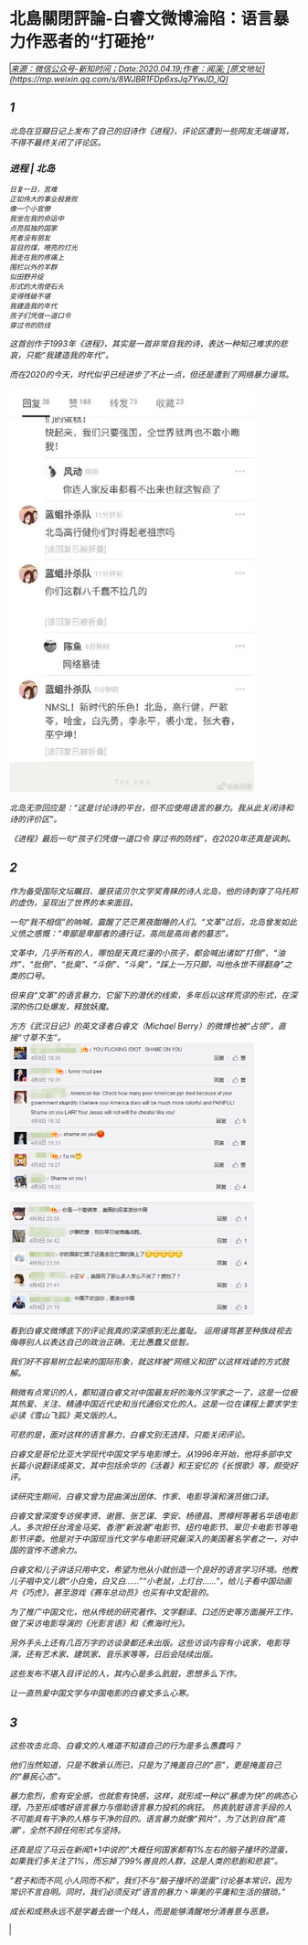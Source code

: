 <style>
img{
    width: 85%;
    padding-left: (100% - width) / 2;
}
</style>

# 北島關閉評論-白睿文微博淪陷：语言暴力作恶者的“打砸抢”
<cite style="border: 2px solid grey">
来源：微信公众号-新知时间；Date:2020.04.19;作者：闻溪; [原文地址](https://mp.weixin.qq.com/s/8WJBR1FDp6xsJq7YwJD_lQ)
<cite>

## 1
北岛在豆瓣日记上发布了自己的旧诗作《进程》，评论区遭到一些网友无端谩骂，不得不最终关闭了评论区。

### 进程 | 北岛
```
日复一日，苦难
正如伟大的事业般衰败
像一个小官僚
我坐在我的命运中
点亮孤独的国家
死者没有朋友
盲目的煤，嘹亮的灯光
我走在我的疼痛上
围栏以外的羊群
似田野开绽
形式的大雨使石头
变得残破不堪
我建造我的年代
孩子们凭借一道口令
穿过书的防线
```

这首创作于1993年《进程》，其实是一首非常自我的诗，表达一种知己难求的悲哀，只能“我建造我的年代”。

而在2020的今天，时代似乎已经进步了不止一点，但还是遭到了网络暴力谩骂。

![douban network bullies](assets/markdown-img-paste-20200422151505746.png)

北岛无奈回应是：“这是讨论诗的平台，但不应使用语言的暴力。我从此关闭诗和诗的评价区”。

《进程》最后一句“孩子们凭借一道口令 穿过书的防线”，在2020年还真是讽刺。

## 2
作为备受国际文坛瞩目、屡获诺贝尔文学奖青睐的诗人北岛，他的诗刺穿了乌托邦的虚伪，呈现出了世界的本来面目。

一句“我不相信”的呐喊，震醒了茫茫黑夜酣睡的人们。“文革”过后，北岛曾发如此义愤之感慨：“卑鄙是卑鄙者的通行证，高尚是高尚者的墓志”。

文革中，几乎所有的人，哪怕是天真烂漫的小孩子，都会喊出诸如“打倒”、“油炸”、“批倒”、“批臭”、“斗倒”、“斗臭”，“踩上一万只脚，叫他永世不得翻身”之类的口号。

但来自“文革”的语言暴力，它留下的潜伏的线索，多年后以这样荒谬的形式，在深深的伤口处爆发，释放妖魔。

方方《武汉日记》的英文译者白睿文（Michael Berry）的微博也被“占领”，直接“寸草不生”。
![](assets/markdown-img-paste-20200422151819174.png)

![](assets/markdown-img-paste-20200422151834740.png)

看到白睿文微博底下的评论我真的深深感到无比羞耻。
运用谩骂甚至种族歧视去侮辱别人以表达自己的政治正确，无比愚蠢又低智。

我们好不容易树立起来的国际形象，就这样被“网络义和团”以这样戏谑的方式肢解。

稍微有点常识的人，都知道白睿文对中国最友好的海外汉学家之一了，这是一位极其热爱、关注、精通中国近代史和当代通俗文化的人。这是一位在课程上要求学生必读《雪山飞狐》英文版的人。

可悲的是，面对这样的语言暴力，白睿文别无选择，只能关闭评论。

白睿文是哥伦比亚大学现代中国文学与电影博士。从1996年开始，他将多部中文长篇小说翻译成英文，其中包括余华的《活着》和王安忆的《长恨歌》等，颇受好评。

读研究生期间，白睿文曾为昆曲演出团体、作家、电影导演和演员做口译。

白睿文曾深度专访侯孝贤、谢晋、张艺谋、李安、杨德昌、贾樟柯等著名华语电影人。多次担任台湾金马奖、香港“新浪潮”电影节、纽约电影节、翠贝卡电影节等电影节评委。他是对于中国现当代文学与电影研究最深入的美国著名学者之一，对中国的宣传不遗余力。

白睿文和儿子讲话只用中文，希望为他从小就创造一个良好的语言学习环境。他教儿子唱中文儿歌“小白兔，白又白……”“小老鼠，上灯台……”，给儿子看中国动画片《巧虎》，甚至游戏《赛车总动员》也买有中文配音的。

为了推广中国文化，他从传统的研究著作、文学翻译、口述历史等方面展开工作，做了采访电影导演的《光影言语》和《煮海时光》。

另外手头上还有几百万字的访谈录都还未出版。这些访谈内容有小说家，电影导演，还有艺术家、建筑家、音乐家等等，日后会陆续出版。

这些发布不堪入目评论的人，其内心是多么肮脏，思想多么下作。

让一直热爱中国文学与中国电影的白睿文多么心寒。

## 3
这些攻击北岛、白睿文的人难道不知道自己的行为是多么愚蠢吗？

他们当然知道，只是不敢承认而已，只是为了掩盖自己的“恶”，更是掩盖自己的“暴民心态”。

暴力愈烈，愈有安全感，也就愈有快感，这样，就形成一种以“暴虐为快”的病态心理，乃至形成嗜好语言暴力与借助语言暴力投机的病狂。
热衷肮脏语言手段的人不可能具有干净的人格与干净的目的。语言暴力就像“鸦片”，为了达到自我“高潮”，全然不顾任何形式与坚持。

还真是应了马云在新闻1+1中说的“大概任何国家都有1%左右的脑子撞坏的混蛋，如果我们多关注了1%，而忘掉了99%善良的人群，这是人类的悲剧和悲哀”。

“君子和而不同,小人同而不和”，我们不与“脑子撞坏的混蛋”讨论基本常识，因为常识不言自明。同时，我们必须反对”语言的暴力丶审美的平庸和生活的猥琐。”

成长和成熟永远不是学着去做一个贱人，而是能够清醒地分清善意与恶意。
